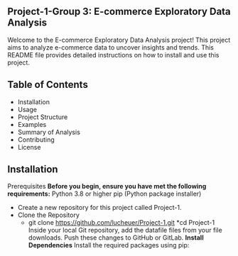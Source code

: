 ## Project-1-Group 3: E-commerce Exploratory Data Analysis
Welcome to the E-commerce Exploratory Data Analysis project! This project aims to analyze e-commerce data to uncover insights and trends. This README file provides detailed instructions on how to install and use this project.
## Table of Contents
* Installation
* Usage
* Project Structure
* Examples
* Summary of Analysis
* Contributing
* License
## Installation
Prerequisites
**Before you begin, ensure you have met the following requirements:**
Python 3.8 or higher
pip (Python package installer)

* Create a new repository for this project called Project-1. 
* Clone the Repository
  * git clone https://github.com/lucheuer/Project-1.git
  *cd Project-1
Inside your local Git repository, add the datafile files from your file downloads.
Push these changes to GitHub or GitLab.
**Install Dependencies**
Install the required packages using pip:



